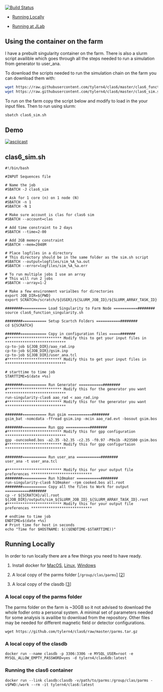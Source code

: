 
[![Build Status](https://travis-ci.com/tylern4/clas6.svg?token=Hour3TGGb984zn33pgvC&branch=master)](https://travis-ci.com/tylern4/clas6)

  * [Running Locally](#running-locally)

  * [Running at JLab](#using-the-container-on-the-farm)
  
  

## Using the container on the farm

I have a prebuilt singularity container on the farm. There is also a slurm script availible which goes through all the steps needed to run a simulation from generator to user\_ana.

To download the scripts needed to run the simulation chain on the farm you can download them with:

```bash
wget https://raw.githubusercontent.com/tylern4/clas6/master/clas6_function_singularity.sh
wget https://raw.githubusercontent.com/tylern4/clas6/master/clas6_sim.sh
```

To run on the farm copy the script below and modify to load in the your input files. Then to run using slurm:

```bash
sbatch clas6_sim.sh
```

## Demo

[![asciicast](https://asciinema.org/a/ZMqJwxOmJ5PmIhiR6ISAvPaAM.png)](https://asciinema.org/a/ZMqJwxOmJ5PmIhiR6ISAvPaAM)

## clas6_sim.sh

```
#!/bin/bash

#INPUT Sequences file

# Name the job
#SBATCH -J clas6_sim

# Ask for 1 core (n) on 1 node (N)
#SBATCH -n 1
#SBATCH -N 1

# Make sure account is clas for clas6 sim
#SBATCH --account=clas

# Add time constraint to 2 days
#SBATCH --time=2-00

# Add 2GB memory constraint
#SBATCH --mem=2048M

# Place logfiles in a directory
# This directory should be in the same folder as the sim.sh script
#SBATCH --output=logfiles/sim_%A_%a.out
#SBATCH --error=logfiles/sim_%A_%a.err

# To run multiple jobs I use an array
# This will run 2 jobs
#SBATCH --array=1-2

# Make a few environment varialbes for directories
export JOB_DIR=${PWD}
export SCRATCH=/scratch/${USER}/${SLURM_JOB_ID}/${SLURM_ARRAY_TASK_ID}

########=========== Load Singularity to Farm Node ===========########
source clas6_function_singularity.sh

########=========== Setup Scartch Folders ===========########
cd ${SCRATCH}

#######============ Copy in configuration files =====#######
#************************* Modify this to get your input files in ****************************
cp-to-job ${JOB_DIR}/aao_rad.inp
cp-to-job ${JOB_DIR}/gsim.inp
cp-to-job ${JOB_DIR}/user_ana.tcl
#************************* Modify this to get your input files in ****************************

# starttime to time job
STARTTIME=$(date +%s)

########=========== Run Generator ===========########
#************************* Modify this for the generator you want ****************************
run-singularity-clas6 aao_rad < aao_rad.inp
#************************* Modify this for the generator you want ****************************

########=========== Run gsim ===========########
gsim_bat -nomcdata -ffread gsim.inp -mcin aao_rad.evt -bosout gsim.bos

########=========== Run gpp ===========########
#************************* Modify this for gpp configuration ****************************
gpp -ouncooked.bos -a2.35 -b2.35 -c2.35 -f0.97 -P0x1b -R23500 gsim.bos
#************************* Modify this for gpp configurtaion ****************************

########=========== Run user_ana ===========########
user_ana -t user_ana.tcl

#************************* Modify this for your output file preferences ****************************
########=========== Run h10maker ===========########
run-singularity-clas6 h10maker -rpm cooked.bos all.root
########=========== Copy all the files to Work for output ===========########
cp -r ${SCRATCH}/all.root ${JOB_DIR}/outputs/sim_${SLURM_JOB_ID}_${SLURM_ARRAY_TASK_ID}.root
#************************* Modify this for your output file preferences ****************************

# endtime to time job
ENDTIME=$(date +%s)
# Print time for host in seconds
echo "Time for $HOSTNAME: $(($ENDTIME-$STARTTIME))"
```

## Running Locally

In order to run locally there are a few things you need to have ready.

  1) Install docker for [MacOS](https://docs.docker.com/docker-for-mac/install), [Linux](https://docs.docker.com/engine/install/#server), [Windows](https://docs.docker.com/docker-for-windows/install)
  
  2) A local copy of the parms folder \[`/group/clas/parms`\] \[[2](#a-local-copy-of-the-parms-folder)\]
  
  3) A local copy of the clasdb \[[3](#a-local-copy-of-the-clasdb)\]
  
### A local copy of the parms folder

The parms folder on the farm is ~30GB so it not advised to download the whole fodler onto a personal system. A minimal set of parameters needed for some analysis is availibe to download from the repository. Other files may be needed for different magnetic field or detector configurations.

```
wget https://github.com/tylern4/clas6/raw/master/parms.tar.gz
```


### A local copy of the clasdb

```
docker run --name clasdb -p 3306:3306 -e MYSQL_USER=root -e MYSQL_ALLOW_EMPTY_PASSWORD=yes -d tylern4/clas6db:latest
```

### Running the clas6 container

```
docker run --link clasdb:clasdb -v/path/to/parms:/group/clas/parms -v$PWD:/work --rm -it tylern4/clas6:latest
```


